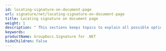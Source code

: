 ```yaml
---
id: locating-signature-on-document-page
url: signature/net/locating-signature-on-document-page
title: Locating signature on document page
weight: 1
description: " This sections keeps topics to explain all possible options to locate signature on document page with absolute positioning, relative, in percents of page size, with various alignment options."
keywords: 
productName: GroupDocs.Signature for .NET 
hideChildren: False
---
```

